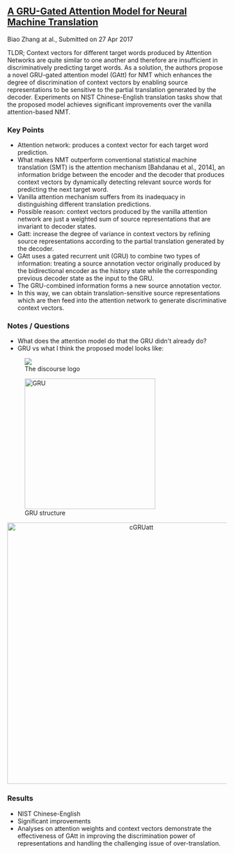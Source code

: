 ## [A GRU-Gated Attention Model for Neural Machine Translation](https://arxiv.org/abs/1704.08430)
Biao Zhang at al., Submitted on 27 Apr 2017

TLDR; Context vectors for different target words produced by Attention Networks are quite similar to one another and therefore are insufficient in discriminatively predicting target words. As a solution, the authors propose a novel GRU-gated attention model (GAtt) for NMT which enhances the degree of discrimination of context vectors by enabling source representations to be sensitive to the partial translation generated by the decoder. Experiments on NIST Chinese-English translation tasks show that the proposed model achieves significant improvements over the vanilla attention-based NMT.

### Key Points
* Attention network: produces a context vector for each target word prediction. 
* What makes NMT outperform conventional statistical machine translation (SMT) is the attention mechanism [Bahdanau et al., 2014], an information bridge between the encoder and the decoder that produces context vectors by dynamically detecting relevant source words for predicting the next target word.
* Vanilla attention mechanism suffers from its inadequacy in distinguishing different translation predictions.
* Possible reason: context vectors produced by the vanilla attention network are just a weighted sum of source representations that are invariant to decoder states. 
* Gatt: increase the degree of variance in context vectors by refining source representations according to the partial translation generated by the decoder.
* GAtt uses a gated recurrent unit (GRU) to combine two types of information: treating a source annotation vector originally produced by the bidirectional encoder as the history state while the corresponding previous decoder state as the input to the GRU.
* The GRU-combined information forms a new source annotation vector.
* In this way, we can obtain translation-sensitive source representations which are then feed into the attention network to generate discriminative context vectors.

### Notes / Questions
* What does the attention model do that the GRU didn't already do?
* GRU vs what I think the proposed model looks like:

<figure><img src='//discourse-meta.s3-us-west-1.amazonaws.com/original/2X/3/39239a7f2b0f0aa72bdd0d3c1880f15f1a967276.png'><figcaption>The discourse logo</figcaption></figure>

<p align="center">
<figure>
<img src="https://github.com/gcunhase/PaperNotes/blob/master/notes/imgs/GRU.png" width="300" alt="GRU">
<figcaption>GRU structure</figcaption></figure>
</p>
<p align="center">
<img src="https://github.com/gcunhase/PaperNotes/blob/master/notes/imgs/cGRUatt.png" width="600" alt="cGRUatt">
</p>

### Results
* NIST Chinese-English
* Significant improvements
* Analyses on attention weights and context vectors demonstrate the effectiveness of GAtt in improving the discrimination power of representations and handling the challenging issue of over-translation.
